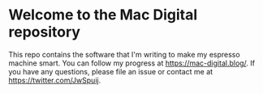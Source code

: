 # Welcome to the Mac Digital repository

This repo contains the software that I'm writing to make my espresso machine smart. You can follow my progress at https://mac-digital.blog/.
If you have any questions, please file an issue or contact me at https://twitter.com/JwSpuij.